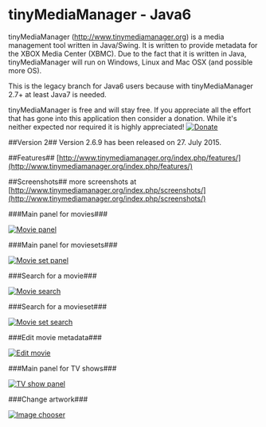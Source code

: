 tinyMediaManager - Java6
========================

tinyMediaManager (http://www.tinymediamanager.org) is a media management tool written in Java/Swing. It is written to provide metadata for the XBOX Media Center (XBMC). Due to the fact that it is written in Java, tinyMediaManager will run on Windows, Linux and Mac OSX (and possible more OS).

This is the legacy branch for Java6 users because with tinyMediaManager 2.7+ at least Java7 is needed.

tinyMediaManager is free and will stay free. If you appreciate all the effort that has gone into this application then consider a donation. While it's neither expected nor required it is highly appreciated!
[![Donate][1]][2]

[1]: https://www.paypal.com/en_US/i/btn/btn_donate_SM.gif
[2]: https://www.paypal.com/cgi-bin/webscr?cmd=_donations&business=manuel.laggner@gmail.com&lc=GB&item_name=tinyMediaManager&currency_code=EUR&bn=PP-DonationsBF:btn_donate_LG.gif:NonHosted

##Version 2##
Version 2.6.9 has been released on 27. July 2015.

##Features##
[http://www.tinymediamanager.org/index.php/features/](http://www.tinymediamanager.org/index.php/features/)

##Screenshots##
more screenshots at [http://www.tinymediamanager.org/index.php/screenshots/](http://www.tinymediamanager.org/index.php/screenshots/)

###Main panel for movies### 

[![Movie panel](https://github.com/tinyMediaManager/tinyMediaManager/raw/tinyMediaManager-java6/screenshots/movie_panel_main_thumb.jpg)](https://github.com/tinyMediaManager/tinyMediaManager/raw/tinyMediaManager-java6/screenshots/movie_panel_main.jpg)

###Main panel for moviesets###

[![Movie set panel](https://github.com/tinyMediaManager/tinyMediaManager/raw/tinyMediaManager-java6/screenshots/movieset_panel_main_thumb.jpg)](https://github.com/tinyMediaManager/tinyMediaManager/raw/tinyMediaManager-java6/screenshots/movieset_panel_main.jpg)

###Search for a movie###

[![Movie search](https://github.com/tinyMediaManager/tinyMediaManager/raw/tinyMediaManager-java6/screenshots/moviechooser_dialog_thumb.jpg)](https://github.com/tinyMediaManager/tinyMediaManager/raw/tinyMediaManager-java6/screenshots/moviechooser_dialog.jpg)

###Search for a movieset###

[![Movie set search](https://github.com/tinyMediaManager/tinyMediaManager/raw/tinyMediaManager-java6/screenshots/moviesetchooser_dialog_thumb.jpg)](https://github.com/tinyMediaManager/tinyMediaManager/raw/tinyMediaManager-java6/screenshots/moviesetchooser_dialog.jpg)

###Edit movie metadata###

[![Edit movie](https://github.com/tinyMediaManager/tinyMediaManager/raw/tinyMediaManager-java6/screenshots/movieeditor_dialog_thumb.jpg)](https://github.com/tinyMediaManager/tinyMediaManager/raw/tinyMediaManager-java6/screenshots/movieeditor_dialog.jpg)

###Main panel for TV shows###

[![TV show panel](https://github.com/tinyMediaManager/tinyMediaManager/raw/tinyMediaManager-java6/screenshots/tvshow_panel_main_thumb.jpg)](https://github.com/tinyMediaManager/tinyMediaManager/raw/tinyMediaManager-java6/screenshots/tvshow_panel_main.jpg)

###Change artwork###

[![Image chooser](https://github.com/tinyMediaManager/tinyMediaManager/raw/tinyMediaManager-java6/screenshots/imagechooser_dialog_thumb.jpg)](https://github.com/tinyMediaManager/tinyMediaManager/raw/tinyMediaManager-java6/screenshots/imagechooser_dialog.jpg)
